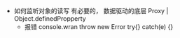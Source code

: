 - 如何监听对象的读写
    有必要的， 数据驱动的底层
    Proxy  | Object.definedPropperty
    - 报错
        console.wran
        throw new Error
        try{} catch(e) {}